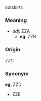 outskirts
### Meaning
+ _adj_: ZZA
    + __eg__: ZZB

### Origin

ZZC

### Synonym

__eg__: ZZD

+ ZZE


